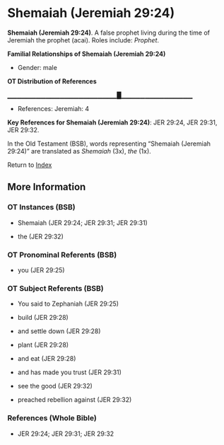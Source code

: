 # Shemaiah (Jeremiah 29:24)
**Shemaiah (Jeremiah 29:24)**. 
A false prophet living during the time of Jeremiah the prophet (acai). 
Roles include: 
_Prophet_. 




**Familial Relationships of Shemaiah (Jeremiah 29:24)**


* Gender: male


**OT Distribution of References**

▁▁▁▁▁▁▁▁▁▁▁▁▁▁▁▁▁▁▁▁▁▁▁█▁▁▁▁▁▁▁▁▁▁▁▁▁▁▁
* References: Jeremiah: 4



**Key References for Shemaiah (Jeremiah 29:24)**: 
JER 29:24, JER 29:31, JER 29:32. 


In the Old Testament (BSB), words representing “Shemaiah (Jeremiah 29:24)” are translated as 
*Shemaiah* (3x), *the* (1x). 




Return to [Index](00-Index.md)

## More Information

### OT Instances (BSB)

* Shemaiah (JER 29:24; JER 29:31; JER 29:31)

* the (JER 29:32)



### OT Pronominal Referents (BSB)

* you (JER 29:25)



### OT Subject Referents (BSB)

* You said to Zephaniah (JER 29:25)

* build (JER 29:28)

* and settle down (JER 29:28)

* plant (JER 29:28)

* and eat (JER 29:28)

* and has made you trust (JER 29:31)

* see the good (JER 29:32)

* preached rebellion against (JER 29:32)



### References (Whole Bible)

* JER 29:24; JER 29:31; JER 29:32



